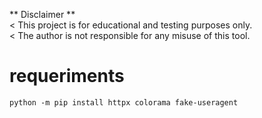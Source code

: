 ** Disclaimer **  
< This project is for educational and testing purposes only.  
< The author is not responsible for any misuse of this tool.

# requeriments

`python -m pip install httpx colorama fake-useragent`
